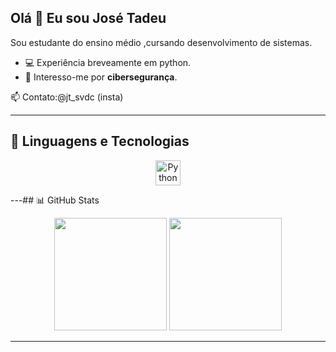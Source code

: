 ## Olá 👋 Eu sou José Tadeu

Sou  estudante do ensino médio ,cursando desenvolvimento de sistemas.


- 💻 Experiência breveamente em python.
- 🔐 Interesso-me por **cibersegurança**.


📫 Contato:@jt_svdc (insta)

---


## 🚀 Linguagens e Tecnologias

<p align="center">
  
  <img src="https://cdn.jsdelivr.net/gh/devicons/devicon/icons/python/python-original.svg" height="40" alt="Python" />
  

---## 📊 GitHub Stats

<p align="center">
  <img height="180em" src="https://github-readme-stats.vercel.app/api?username=QuasarJ03131806&show_icons=true&theme=tokyonight&hide_title=false" />
  <img height="180em" src="https://github-readme-stats.vercel.app/api/top-langs/?username=jtsvdc&layout=compact&theme=tokyonight" />
</p>


<p align="center">
 
</p>

---


